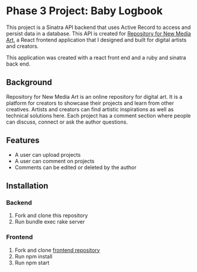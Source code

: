 # Phase 3 Project: Baby Logbook

 This project is a Sinatra API backend that uses Active Record to access and persist data in a database. This API is created for [Repository for New Media Art](https://github.com/taka-2628/repository-for-new-media-art), a React frontend application that I designed and built for digital artists and creators.

This application was created with a react front end and a ruby and sinatra back end.

## Background

Repository for New Media Art is an online repository for digital art. It is a platform for creators to showcase their projects and learn from other creatives. Artists and creators can find artistic inspirations as well as technical solutions here. Each project has a comment section where people can discuss, connect or ask the author questions.

## Features

- A user can upload projects
- A user can comment on projects
- Comments can be edited or deleted by the author


## Installation
### Backend
1. Fork and clone this repository 
2. Run bundle exec rake server
### Frontend
1. Fork and clone [frontend repository](https://github.com/taka-2628/repository-for-new-media-art)
2. Run npm install 
3. Run npm start